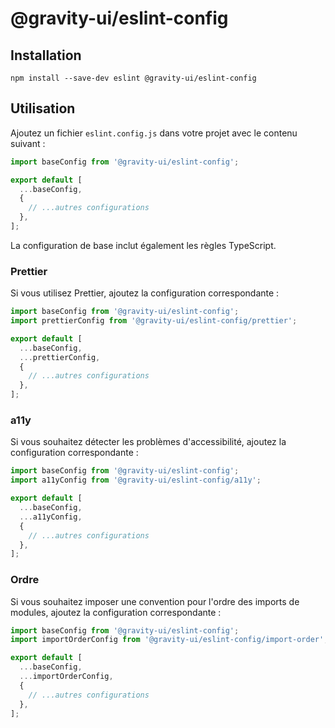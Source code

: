 # @gravity-ui/eslint-config

## Installation

```
npm install --save-dev eslint @gravity-ui/eslint-config
```

## Utilisation

Ajoutez un fichier `eslint.config.js` dans votre projet avec le contenu suivant :

```js
import baseConfig from '@gravity-ui/eslint-config';

export default [
  ...baseConfig,
  {
    // ...autres configurations
  },
];
```

La configuration de base inclut également les règles TypeScript.

### Prettier

Si vous utilisez Prettier, ajoutez la configuration correspondante :

```js
import baseConfig from '@gravity-ui/eslint-config';
import prettierConfig from '@gravity-ui/eslint-config/prettier';

export default [
  ...baseConfig,
  ...prettierConfig,
  {
    // ...autres configurations
  },
];
```

### a11y

Si vous souhaitez détecter les problèmes d'accessibilité, ajoutez la configuration correspondante :

```js
import baseConfig from '@gravity-ui/eslint-config';
import a11yConfig from '@gravity-ui/eslint-config/a11y';

export default [
  ...baseConfig,
  ...a11yConfig,
  {
    // ...autres configurations
  },
];
```

### Ordre

Si vous souhaitez imposer une convention pour l'ordre des imports de modules, ajoutez la configuration correspondante :

```js
import baseConfig from '@gravity-ui/eslint-config';
import importOrderConfig from '@gravity-ui/eslint-config/import-order';

export default [
  ...baseConfig,
  ...importOrderConfig,
  {
    // ...autres configurations
  },
];
```